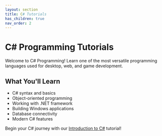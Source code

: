 ```yaml
---
layout: section
title: C# Tutorials
has_children: true
nav_order: 2
---
```


# C# Programming Tutorials

Welcome to C# Programming! Learn one of the most versatile programming languages used for desktop, web, and game development.

## What You'll Learn

- C# syntax and basics
- Object-oriented programming
- Working with .NET framework
- Building Windows applications
- Database connectivity
- Modern C# features

Begin your C# journey with our [Introduction to C#](/csharp/intro/) tutorial!
